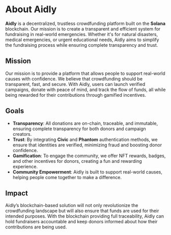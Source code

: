 # About Aidly

**Aidly** is a decentralized, trustless crowdfunding platform built on the **Solana** blockchain. Our mission is to create a transparent and efficient system for fundraising in real-world emergencies. Whether it's for natural disasters, medical emergencies, or urgent educational needs, Aidly aims to simplify the fundraising process while ensuring complete transparency and trust.

## Mission

Our mission is to provide a platform that allows people to support real-world causes with confidence. We believe that crowdfunding should be transparent, fast, and secure. With Aidly, users can launch verified campaigns, donate with peace of mind, and track the flow of funds, all while being rewarded for their contributions through gamified incentives.

## Goals

* **Transparency**: All donations are on-chain, traceable, and immutable, ensuring complete transparency for both donors and campaign creators.
* **Trust**: By integrating **Civic** and **Phantom** authentication methods, we ensure that identities are verified, minimizing fraud and boosting donor confidence.
* **Gamification**: To engage the community, we offer NFT rewards, badges, and other incentives for donors, creating a fun and rewarding experience.
* **Community Empowerment**: Aidly is built to support real-world causes, helping people come together to make a difference.

## Impact

Aidly’s blockchain-based solution will not only revolutionize the crowdfunding landscape but will also ensure that funds are used for their intended purposes. With the blockchain providing full traceability, Aidly can hold fundraisers accountable and keep donors informed about how their contributions are being used.
